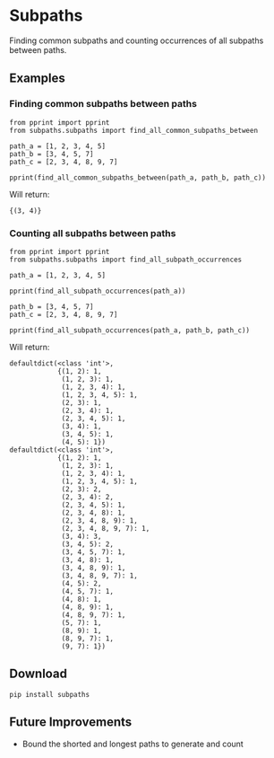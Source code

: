 # Subpaths
Finding common subpaths and counting occurrences of all subpaths between paths.


## Examples

### Finding common subpaths between paths

```
from pprint import pprint
from subpaths.subpaths import find_all_common_subpaths_between

path_a = [1, 2, 3, 4, 5]
path_b = [3, 4, 5, 7]
path_c = [2, 3, 4, 8, 9, 7]

pprint(find_all_common_subpaths_between(path_a, path_b, path_c))
```

Will return:

```
{(3, 4)}
```


### Counting all subpaths between paths

```
from pprint import pprint
from subpaths.subpaths import find_all_subpath_occurrences

path_a = [1, 2, 3, 4, 5]

pprint(find_all_subpath_occurrences(path_a))

path_b = [3, 4, 5, 7]
path_c = [2, 3, 4, 8, 9, 7]

pprint(find_all_subpath_occurrences(path_a, path_b, path_c))

```

Will return:
```
defaultdict(<class 'int'>,
            {(1, 2): 1,
             (1, 2, 3): 1,
             (1, 2, 3, 4): 1,
             (1, 2, 3, 4, 5): 1,
             (2, 3): 1,
             (2, 3, 4): 1,
             (2, 3, 4, 5): 1,
             (3, 4): 1,
             (3, 4, 5): 1,
             (4, 5): 1})
defaultdict(<class 'int'>,
            {(1, 2): 1,
             (1, 2, 3): 1,
             (1, 2, 3, 4): 1,
             (1, 2, 3, 4, 5): 1,
             (2, 3): 2,
             (2, 3, 4): 2,
             (2, 3, 4, 5): 1,
             (2, 3, 4, 8): 1,
             (2, 3, 4, 8, 9): 1,
             (2, 3, 4, 8, 9, 7): 1,
             (3, 4): 3,
             (3, 4, 5): 2,
             (3, 4, 5, 7): 1,
             (3, 4, 8): 1,
             (3, 4, 8, 9): 1,
             (3, 4, 8, 9, 7): 1,
             (4, 5): 2,
             (4, 5, 7): 1,
             (4, 8): 1,
             (4, 8, 9): 1,
             (4, 8, 9, 7): 1,
             (5, 7): 1,
             (8, 9): 1,
             (8, 9, 7): 1,
             (9, 7): 1})
```

## Download

```
pip install subpaths
```


## Future Improvements

- Bound the shorted and longest paths to generate and count
